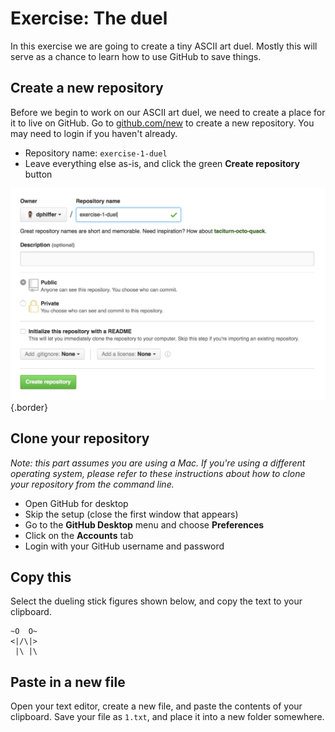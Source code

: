 # Exercise: The duel

In this exercise we are going to create a tiny ASCII art duel. Mostly this will serve as a chance to learn how to use GitHub to save things.

## Create a new repository

Before we begin to work on our ASCII art duel, we need to create a place for it to live on GitHub. Go to [github.com/new](https://github.com/new) to create a new repository. You may need to login if you haven't already.

* Repository name: `exercise-1-duel`
* Leave everything else as-is, and click the green __Create repository__ button

![Create a new repository](images/create-repository.png){.border}

## Clone your repository

*Note: this part assumes you are using a Mac. If you're using a different operating system, please refer to these instructions about how to clone your repository from the command line.*

* Open GitHub for desktop
* Skip the setup (close the first window that appears)
* Go to the __GitHub Desktop__ menu and choose __Preferences__
* Click on the __Accounts__ tab
* Login with your GitHub username and password

## Copy this

Select the dueling stick figures shown below, and copy the text to your clipboard.

```
~O  O~
<|/\|>
 |\ |\
```

## Paste in a new file

Open your text editor, create a new file, and paste the contents of your clipboard. Save your file as `1.txt`, and place it into a new folder somewhere.
